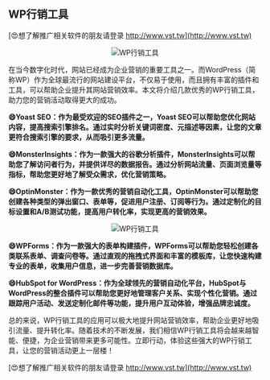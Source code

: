 ## **WP行销工具**

[😍想了解推广相关软件的朋友请登录 http://www.vst.tw](http://www.vst.tw)

 <center><img src="https://vst.tw/MP4/tuiguang/png/6.png" alt="WP行销工具"></center>

在当今数字化时代，网站已经成为企业营销的重要工具之一。而WordPress（简称WP）作为全球最流行的网站建设平台，不仅易于使用，而且拥有丰富的插件和工具，可以帮助企业提升其网站营销效率。本文将介绍几款优秀的WP行销工具，助力您的营销活动取得更大的成功。

**😄Yoast SEO：作为最受欢迎的SEO插件之一，Yoast SEO可以帮助您优化网站内容，提高搜索引擎排名。通过实时分析关键词密度、元描述等因素，让您的文章更符合搜索引擎的要求，从而吸引更多流量。**

**😄MonsterInsights：作为一款强大的谷歌分析插件，MonsterInsights可以帮助您了解访问者行为，并提供详尽的数据报告。通过分析网站流量、页面浏览量等指标，帮助您更好地了解受众需求，优化营销策略。**

**😄OptinMonster：作为一款优秀的营销自动化工具，OptinMonster可以帮助您创建各种类型的弹出窗口、表单等，促进用户注册、订阅等行为。通过定制化的目标设置和A/B测试功能，提高用户转化率，实现更高的营销效果。**

 <center><img src="https://vst.tw/MP4/tuiguang/png/6.png" alt="WP行销工具"></center>

**😄WPForms：作为一款强大的表单构建插件，WPForms可以帮助您轻松创建各类联系表单、调查问卷等。通过直观的拖拽式界面和丰富的模板库，让您快速构建专业的表单，收集用户信息，进一步完善营销数据库。**

**😄HubSpot for WordPress：作为全球领先的营销自动化平台，HubSpot与WordPress的整合插件可以帮助您更好地管理客户关系、实现个性化营销。通过跟踪用户活动、发送定制化邮件等功能，提升用户互动体验，增强品牌忠诚度。**

总的来说，WP行销工具的应用可以极大地提升网站营销效率，帮助企业更好地吸引流量、提升转化率。随着技术的不断发展，我们相信WP行销工具将会越来越智能、便捷，为企业营销带来更多可能性。立即行动，体验这些强大的WP行销工具，让您的营销活动更上一层楼！

[😍想了解推广相关软件的朋友请登录 http://www.vst.tw](http://www.vst.tw)



